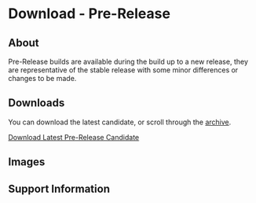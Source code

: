 # Download - Pre-Release
## About
Pre-Release builds are available during the build up to a new release, they are representative of the stable release with some minor differences or changes to be made.
## Downloads
You can download the latest candidate, or scroll through the [archive](https://phantomzx77.github.io/Wave/Stable\Archive).

[Download Latest Pre-Release Candidate]()

## Images

## Support Information
